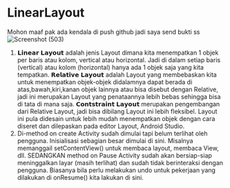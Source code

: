 # LinearLayout
Mohon maaf pak ada kendala di push github jadi saya send bukti ss 
![Screenshot (503)](https://user-images.githubusercontent.com/60589488/107373295-f6dd0880-6b18-11eb-95b5-265f6858bfb4.png)

1. 𝗟𝗶𝗻𝗲𝗮𝗿 𝗟𝗮𝘆𝗼𝘂𝘁 adalah jenis Layout dimana kita menempatkan 1 objek per baris atau kolom, vertical atau horizontal. Jadi di dalam setiap baris (vertical) atau kolom (horizontal) hanya ada 1 objek saja yang kita tempatkan.
𝗥𝗲𝗹𝗮𝘁𝗶𝘃𝗲 𝗟𝗮𝘆𝗼𝘂𝘁 adalah Layout yang membebaskan kita untuk menempatkan objek-objek didalamnya dapat berada di atas,bawah,kiri,kanan objek lainnya atau bisa disebut dengan Relative, jadi ini merupakan Layout yang penataannya lebih bebas sehingga bisa di tata di mana saja.
𝗖𝗼𝗻𝘁𝘀𝘁𝗿𝗮𝗶𝗻𝘁 𝗟𝗮𝘆𝗼𝘂𝘁 merupakan pengembangan dari Relative Layout, jadi bisa dibilang Layout ini lebih fleksibel. Layout ini pula didesain untuk lebih mudah menempatkan objek dengan cara diseret dan dilepaskan pada editor Layout, Android Studio.
2. Di-method on create Activity sudah dimulai tapi belum terlihat oleh pengguna. Inisialisasi sebagian besar dimulai di sini. Misalnya memanggail setContentView() untuk membaca layout, membaca View, dll.
SEDANGKAN method on Pause  Activity sudah akan bersiap-siap meninggalkan layar (masih terlihat) dan sudah tidak berinteraksi dengan pengguna. Biasanya bila perlu melakukan undo untuk pekerjaan yang dilakukan di onResume() kita lakukan di sini.

